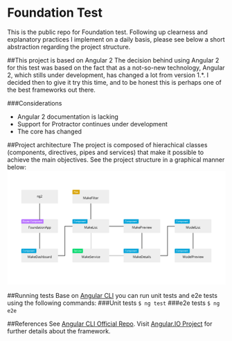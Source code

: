 # Foundation Test 
This is the public repo for Foundation test. Following up clearness and explanatory practices I implement on a daily basis, please see below a short abstraction regarding the project structure.

##This project is based on Angular 2
The decision behind using Angular 2 for this test was based on the fact that as a not-so-new technology, Angular 2, which stills under development, has changed a lot from version 1.*. I decided then to give it try this time, and to be honest this is perhaps one of the best frameworks out there.

###Considerations
- Angular 2 documentation is lacking
- Support for Protractor continues under development
- The core has changed

##Project architecture
The project is composed of hierachical classes (components, directives, pipes and services) that make it possible to achieve the main objectives. See the project structure in a graphical manner below:
![alt tag](https://raw.githubusercontent.com/manuelro/Foundation/master/assets/graph.png)

##Running tests
Base on [Angular CLI](https://github.com/angular/angular-cli) you can run unit tests and e2e tests using the following commands:
###Unit tests
`$ ng test`
###e2e tests
`$ ng e2e`

##References
See [Angular CLI Official Repo](https://github.com/angular/angular-cli). Visit [Angular.IO Project](https://angular.io/) for further details about the framework.
